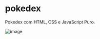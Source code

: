 # pokedex
Pokedex com HTML, CSS e JavaScript Puro.


![image](https://user-images.githubusercontent.com/81834620/180694764-2127fb52-d097-4bff-8c4c-449ecdd97c7f.png)
